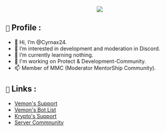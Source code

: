 <div align="center">
   <a href="https://cyrnax24.github.io/profile" target="_blank"><img src="https://imgur.com/reD2evz.png" align="center" /></a>
</div>

## `🔎` Profile : 

- 👋 Hi, I’m @Cyrnax24.
- 👀 I’m interested in development and moderation in Discord.
- 🌱 I’m currently learning nothing.
- 💞️ I'm working on Protect & Development-Community.
- 📫 Member of MMC (Moderator MentorShip Community).
   
## `🚀` Links :

- [Vemon's Support](https://discord.gg/invite/JNHqUmmp9u)
- [Vemon's Bot List](https://top.gg/bot/774704496399220756)
- [Krypto's Support](https://discord.gg/invite/GXmEpqK6Ht)
- [Server Commnunity](https://discord.gg/invite/md89jWc)

